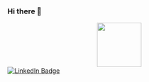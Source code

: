 ### Hi there 👋

<div id="header" align="center">
  <img src="https://media.giphy.com/media/v1.Y2lkPTc5MGI3NjExeW90cGpvMTU5dTV0ZjRhOGZiZnI4cXpsOGhjajh5YzY0MWl2eWR3ZCZlcD12MV9pbnRlcm5hbF9naWZfYnlfaWQmY3Q9cw/M9gbBd9nbDrOTu1Mqx/giphy.gif" width="100"/>
</div>


<div id="badges">
  <a href="https://www.linkedin.com/in/fatu-cristian-36412a209/">
  <img src="https://img.shields.io/badge/LinkedIn-blue?style=for-the-badge&logo=linkedin&logoColor=white" alt="LinkedIn Badge" class="center"/>
  </a>
</div>


<!--
**cristianfatu0302/cristianfatu0302** is a ✨ _special_ ✨ repository because its `README.md` (this file) appears on your GitHub profile.

Here are some ideas to get you started:

- 🔭 I’m currently working on ...
- 🌱 I’m currently learning ...
- 👯 I’m looking to collaborate on ...
- 🤔 I’m looking for help with ...
- 💬 Ask me about ...
- 📫 How to reach me: ...
- 😄 Pronouns: ...
- ⚡ Fun fact: ...
-->
